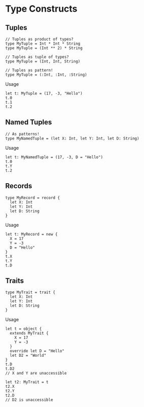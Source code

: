 # Type Constructs

## Tuples

```
// Tuples as product of types?
type MyTuple = Int * Int * String
type MyTuple = (Int ** 2) * String

// Tuples as tuple of types?
type MyTuple = (Int, Int, String)

// Tuples as pattern!
type MyTuple = (:Int, :Int, :String)
```

Usage

```
let t: MyTuple = (17, -3, "Hello")
t.0
t.1
t.2
```

## Named Tuples

```
// As patterns!
type MyNamedTuple = (let X: Int, let Y: Int, let D: String)
```

Usage

```
let t: MyNamedTuple = (17, -3, D = "Hello")
t.0
t.Y
t.2
```

## Records

```
type MyRecord = record {
  let X: Int
  let Y: Int
  let D: String
}
```

Usage

```
let t: MyRecord = new {
  X = 17
  Y = -3
  D = "Hello"
}
t.X
t.Y
t.D
```

## Traits

```
type MyTrait = trait {
  let X: Int
  let Y: Int
  let D: String
}
```

Usage

```
let t = object {
  extends MyTrait {
    X = 17
    Y = -3
  }
  override let D = "Hello"
  let D2 = "World"
}
t.D
t.D2
// X and Y are unaccessible

let t2: MyTrait = t
t2.X
t2.Y
t2.D
// D2 is unaccessible
```
